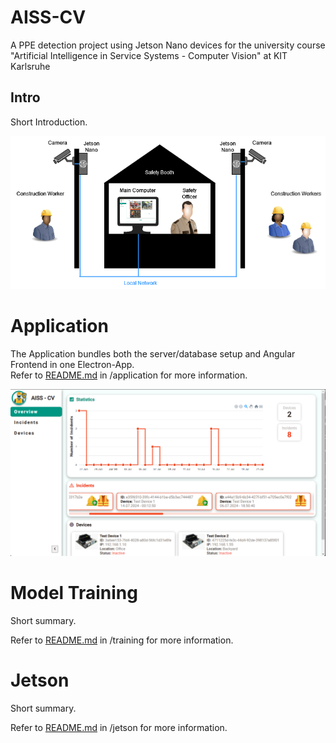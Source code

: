 # AISS-CV
A PPE detection project using Jetson Nano devices for the university course "Artificial Intelligence in Service Systems - Computer Vision" at KIT Karlsruhe

## Intro
Short Introduction.

![idea image](/images/idea-diagram.png)

# Application
The Application bundles both the server/database setup and Angular Frontend in one Electron-App. <br>
Refer to [README.md](./application/README.md) in /application for more information.

![application image](/images/screenshot_app_overview.png)

# Model Training
Short summary.

Refer to [README.md](./training/README.md) in /training for more information.

# Jetson
Short summary.

Refer to [README.md](./jetson/README.md) in /jetson for more information.


